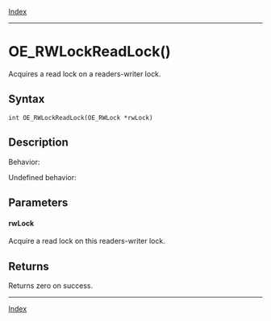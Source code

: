 [Index](index.md)

---
# OE_RWLockReadLock()

Acquires a read lock on a readers-writer lock.

## Syntax

    int OE_RWLockReadLock(OE_RWLock *rwLock)
## Description 

Behavior:

Undefined behavior:



## Parameters

#### rwLock

Acquire a read lock on this readers-writer lock.

## Returns

Returns zero on success.

---
[Index](index.md)

